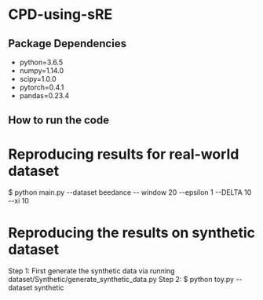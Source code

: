 # CPD-using-sRE
## Package Dependencies 
- python=3.6.5
- numpy=1.14.0
- scipy=1.0.0
- pytorch=0.4.1
- pandas=0.23.4
## How to run the code
# Reproducing results for real-world dataset
$ python main.py --dataset beedance -- window 20  --epsilon 1 --DELTA 10 --xi 10
# Reproducing the results on synthetic dataset
Step 1: First generate the synthetic data via running dataset/Synthetic/generate_synthetic_data.py 
Step 2: $ python toy.py --dataset synthetic
